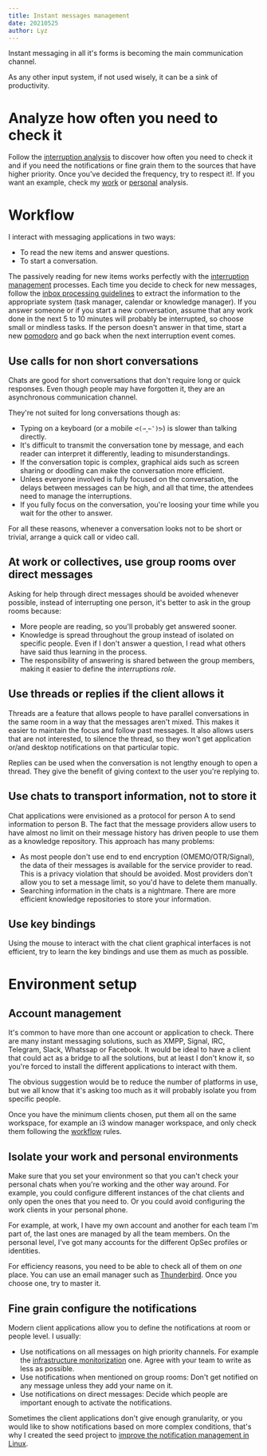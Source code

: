 ```yaml
---
title: Instant messages management
date: 20210525
author: Lyz
---
```


Instant messaging in all it's forms is becoming the main communication channel.

As any other input system, if not used wisely, it can be a sink of productivity.

# Analyze how often you need to check it

Follow the [interruption
analysis](interruption_management.md#interruption-analysis) to discover how
often you need to check it and if you need the notifications or fine grain them
to the sources that have higher priority. Once you've decided the frequency, try
to respect it!. If you want an example, check my
[work](work_interruption_analysis.md#instant-messages) or
[personal](personal_interruption_analysis.md#instant-messages) analysis.

# Workflow

I interact with messaging applications in two ways:

* To read the new items and answer questions.
* To start a conversation.

The passively reading for new items works perfectly with the [interruption
management](interruption_management.md) processes. Each time you decide to check
for new messages, follow the [inbox processing guidelines](task_tools.md#inbox)
to extract the information to the appropriate system (task manager, calendar or
knowledge manager). If you answer someone or if you start a new conversation,
assume that any work done in the next 5 to 10 minutes will probably be
interrupted, so choose small or mindless tasks. If the person doesn't answer in
that time, start a new
[pomodoro](time_management.md#minimize-the-context-switches) and go back when
the next interruption event comes.

## Use calls for non short conversations

Chats are good for short conversations that don't require long or quick
responses. Even though people may have forgotten it, they are an asynchronous
communication channel.

They're not suited for long conversations though as:

* Typing on a keyboard (or a mobile `ᕙ(⇀‸↼‶)ᕗ`) is slower than talking directly.
* It's difficult to transmit the conversation tone by message, and each reader
    can interpret it differently, leading to misunderstandings.
* If the conversation topic is complex, graphical aids such as screen sharing or
    doodling can make the conversation more efficient.
* Unless everyone involved is fully focused on the conversation, the delays
    between messages can be high, and all that time, the attendees need to
    manage the interruptions.
* If you fully focus on the conversation, you're loosing your time while you
    wait for the other to answer.

For all these reasons, whenever a conversation looks not to be short or trivial,
arrange a quick call or video call.

## At work or collectives, use group rooms over direct messages

Asking for help through direct messages should be avoided whenever possible,
instead of interrupting one person, it's better to ask in the group rooms
because:

* More people are reading, so you'll probably get answered sooner.
* Knowledge is spread throughout the group instead of isolated on specific
    people. Even if I don't answer a question, I read what others have
    said thus learning in the process.
* The responsibility of answering is shared between the group members, making
    it easier to define the *interruptions role*.

## Use threads or replies if the client allows it

Threads are a feature that allows people to have parallel conversations in the
same room in a way that the messages aren't mixed. This makes it easier to
maintain the focus and follow past messages. It also allows users that are not
interested, to silence the thread, so they won't get application or/and desktop
notifications on that particular topic.

Replies can be used when the conversation is not lengthy enough to open
a thread. They give the benefit of giving context to the user you're replying
to.

## Use chats to transport information, not to store it

Chat applications were envisioned as a protocol for person A to send information
to person B. The fact that the message providers allow users to have almost no
limit on their message history has driven people to use them as a knowledge
repository. This approach has many problems:

* As most people don't use end to end encryption (OMEMO/OTR/Signal), the data of
    their messages is available for the service provider to read. This is
    a privacy violation that should be avoided. Most providers don't allow you
    to set a message limit, so you'd have to delete them manually.
* Searching information in the chats is a nightmare. There are more
    efficient knowledge repositories to store your information.

## Use key bindings

Using the mouse to interact with the chat client graphical interfaces is not
efficient, try to learn the key bindings and use them as much as possible.

# Environment setup

## Account management

It's common to have more than one account or application to check. There are
many instant messaging solutions, such as XMPP, Signal, IRC, Telegram,
Slack, Whatssap or Facebook. It would be ideal to have a client that could act
as a bridge to all the solutions, but at least I don't know it, so you're forced
to install the different applications to interact with them.

The obvious suggestion would be to reduce the number of platforms in use, but we
all know that it's asking too much as it will probably isolate you from specific
people.

Once you have the minimum clients chosen, put them all on the same workspace,
for example an i3 window manager workspace, and only check them following the
[workflow](#workflow) rules.

## Isolate your work and personal environments

Make sure that you set your environment so that you can't check your personal
chats when you're working and the other way around. For example, you could
configure different instances of the chat clients and only open the ones that
you need to. Or you could avoid configuring the work clients in your personal
phone.

For example, at work, I have
my own account and another for each team I'm part of, the last ones are managed
by all the team members. On the personal level, I've got many accounts for the
different OpSec profiles or identities.

For efficiency reasons, you need to be able to check all of them on *one* place.
You can use an email manager such as
[Thunderbird](https://www.thunderbird.net/). Once you choose one, try to master
it.

## Fine grain configure the notifications

Modern client applications allow you to define the notifications at room or
people level. I usually:

* Use notifications on all messages on high priority channels. For example the
    [infrastructure monitorization](prometheus.md) one. Agree with your team to
    write as less as possible.
* Use notifications when mentioned on group rooms: Don't get notified on any
    message unless they add your name on it.
* Use notifications on direct messages: Decide which people are important enough
    to activate the notifications.

Sometimes the client applications don't give enough granularity, or you would
like to show notifications based on more complex conditions, that's why
I created the seed project to [improve the notification management in
Linux](projects.md#improve-the-notification-management-in-linux).
